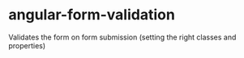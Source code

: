 angular-form-validation
=======================

Validates the form on form submission (setting the right classes and properties)
